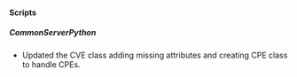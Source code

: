 
#### Scripts

##### CommonServerPython

- Updated the CVE class adding missing attributes and creating CPE class to handle CPEs.
